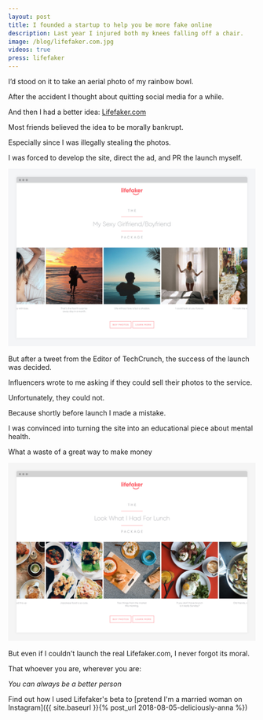```yaml
---
layout: post
title: I founded a startup to help you be more fake online
description: Last year I injured both my knees falling off a chair.
image: /blog/lifefaker.com.jpg
videos: true
press: lifefaker
---
```


I’d stood on it to take an aerial photo of my rainbow bowl.

After the accident I thought about quitting social media for a while.

And then I had a better idea: [Lifefaker.com](http://lifefaker.com)

<div class="youtube-player" data-id="IuibG80U-Gs" data-thumb="/blog/lifefaker.jpg"></div>



Most friends believed the idea to be morally bankrupt.

Especially since I was illegally stealing the photos.

I was forced to develop the site, direct the ad, and PR the launch myself.

![](/blog/lifefaker5.jpg)

But after a tweet from the Editor of TechCrunch, the success of the launch was decided.

Influencers wrote to me asking if they could sell their photos to the service.

<div class="youtube-player" data-id="InDTkB_Rt0k" data-thumb="https://i.ytimg.com/vi/InDTkB_Rt0k/maxresdefault.jpg"></div>

Unfortunately, they could not.

Because shortly before launch I made a mistake.

I was convinced into turning the site into an educational piece about mental health.

What a waste of a great way to make money

![](/blog/lifefaker2.jpg)

But even if I couldn't launch the real Lifefaker.com, I never forgot its moral.

That whoever you are, wherever you are:

*You can always be a better person*

Find out how I used Lifefaker's beta to [pretend I'm a married woman on Instagram]({{ site.baseurl }}{% post_url 2018-08-05-deliciously-anna %})
